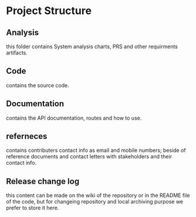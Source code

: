 # Project Structure

 ## Analysis
 this folder contains System analysis charts, PRS and other requirments artifacts.

 ## Code
 contains the source code.

 ## Documentation
 contains the API documentation, routes and how to use.

 ## referneces
 contains contributers contact info as email and mobile numbers; beside of reference documents and contact letters with stakeholders and their contact info.

 ## Release change log
 this content can be made on the wiki of the repository or in the README file of the code, but for changeing repository and local archiving purpose we prefer to store it here.
